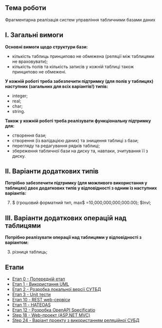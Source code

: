 ## Тема роботи

Фрагментарна реалізація систем управління табличними базами даних

## І. Загальні вимоги

**Основні вимоги щодо структури бази:**

- кількість таблиць принципово не обмежена (реляції між таблицями не враховувати);
- кількість полів та кількість записів у кожній таблиці також принципово не обмежені.

**У кожній роботі треба забезпечити підтримку (для полів у таблицях) наступних (загальних для всіх варіантів!) типів:**

- integer;
- real;
- char;
- string.

**Також у кожній роботі треба реалізувати функціональну підтримку для:**

- створення бази;
- створення (із валідацією даних) та знищення таблиці з бази;
- перегляду та редагування рядків таблиці;
- збереження табличної бази на диску та, навпаки, зчитування її з диску.

## ІІ. Варіанти додаткових типів

**Потрібно забезпечити підтримку (для можливого використання у таблицях) двох додаткових типів у відповідності з одним із наступних варіантів:**

7) $ (грошовий форматний тип, max$ =10,000,000,000,000.00); $Invl;

## ІІІ. Варіанти додаткових операцiй над таблицями

**Потрібно реалізувати операцiї над таблицями у відповідності з варіантом:**

3) рiзниця таблиць;

## Етапи

- [Етап 0 - Попередній етап](https://github.com/zavtor/IT-lab/blob/main/lab/stage0.md)
- [Етап 1 - Використання UML](https://github.com/zavtor/IT-lab/blob/main/lab/stage1.md)
- [Етап 2 - Розробка локальної версії СУТБД](https://github.com/zavtor/IT-lab/blob/main/lab/stage2.md)
- [Етап 3 - Unit тести](https://github.com/zavtor/IT-lab/blob/main/lab/stage3.md)
- [Етап 10 - REST web-сервіси](https://github.com/zavtor/IT-lab/blob/main/lab/stage10.md)
- [Етап 11 - HATEOAS](https://github.com/zavtor/IT-lab/blob/main/lab/stage10.md)
- [Етап 12 - Розробка OpenAPI Specificatio](https://github.com/zavtor/IT-lab/blob/main/lab/stage10.md)
- [Step 18 - Web-проект (ASP.NET MVC)](https://github.com/zavtor/IT-lab/blob/main/lab/stage18.md)
- [Step 24 - Варіант проекту з використанням реляційної СУБД]()
